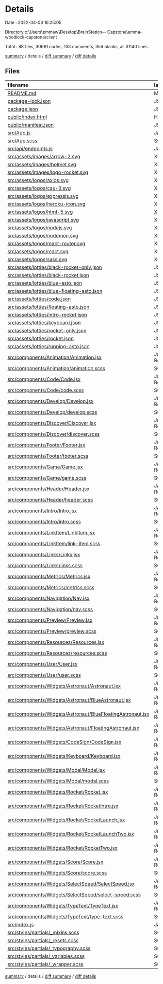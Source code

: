 # Details

Date : 2022-04-03 16:25:05

Directory c:\Users\emmaw\Desktop\BrainStation\-- Capstone\emma-woodlock-capstone\client

Total : 88 files,  30681 codes, 103 comments, 356 blanks, all 31140 lines

[summary](results.md) / details / [diff summary](diff.md) / [diff details](diff-details.md)

## Files
| filename | language | code | comment | blank | total |
| :--- | :--- | ---: | ---: | ---: | ---: |
| [README.md](/README.md) | Markdown | 38 | 0 | 33 | 71 |
| [package-lock.json](/package-lock.json) | JSON | 27,980 | 0 | 1 | 27,981 |
| [package.json](/package.json) | JSON | 45 | 0 | 1 | 46 |
| [public/index.html](/public/index.html) | HTML | 21 | 23 | 1 | 45 |
| [public/manifest.json](/public/manifest.json) | JSON | 25 | 0 | 1 | 26 |
| [src/App.js](/src/App.js) | JavaScript | 48 | 0 | 3 | 51 |
| [src/App.scss](/src/App.scss) | SCSS | 3 | 3 | 1 | 7 |
| [src/api/endpoints.js](/src/api/endpoints.js) | JavaScript | 3 | 0 | 3 | 6 |
| [src/assets/images/arrow-2.svg](/src/assets/images/arrow-2.svg) | XML | 1 | 0 | 0 | 1 |
| [src/assets/images/helmet.svg](/src/assets/images/helmet.svg) | XML | 78 | 1 | 1 | 80 |
| [src/assets/images/logo-rocket.svg](/src/assets/images/logo-rocket.svg) | XML | 69 | 1 | 1 | 71 |
| [src/assets/logos/axios.svg](/src/assets/logos/axios.svg) | XML | 7 | 0 | 1 | 8 |
| [src/assets/logos/css-3.svg](/src/assets/logos/css-3.svg) | XML | 14 | 0 | 1 | 15 |
| [src/assets/logos/expressjs.svg](/src/assets/logos/expressjs.svg) | XML | 1 | 0 | 0 | 1 |
| [src/assets/logos/heroku-icon.svg](/src/assets/logos/heroku-icon.svg) | XML | 6 | 0 | 0 | 6 |
| [src/assets/logos/html-5.svg](/src/assets/logos/html-5.svg) | XML | 15 | 0 | 1 | 16 |
| [src/assets/logos/javascript.svg](/src/assets/logos/javascript.svg) | XML | 8 | 0 | 1 | 9 |
| [src/assets/logos/nodejs.svg](/src/assets/logos/nodejs.svg) | XML | 81 | 0 | 1 | 82 |
| [src/assets/logos/nodemon.svg](/src/assets/logos/nodemon.svg) | XML | 7 | 0 | 1 | 8 |
| [src/assets/logos/react-router.svg](/src/assets/logos/react-router.svg) | XML | 7 | 0 | 1 | 8 |
| [src/assets/logos/react.svg](/src/assets/logos/react.svg) | XML | 6 | 0 | 1 | 7 |
| [src/assets/logos/sass.svg](/src/assets/logos/sass.svg) | XML | 6 | 0 | 1 | 7 |
| [src/assets/lotties/black-rocket-only.json](/src/assets/lotties/black-rocket-only.json) | JSON | 1 | 0 | 0 | 1 |
| [src/assets/lotties/black-rocket.json](/src/assets/lotties/black-rocket.json) | JSON | 1 | 0 | 0 | 1 |
| [src/assets/lotties/blue-asto.json](/src/assets/lotties/blue-asto.json) | JSON | 1 | 0 | 0 | 1 |
| [src/assets/lotties/blue-floating-asto.json](/src/assets/lotties/blue-floating-asto.json) | JSON | 1 | 0 | 0 | 1 |
| [src/assets/lotties/code.json](/src/assets/lotties/code.json) | JSON | 1 | 0 | 0 | 1 |
| [src/assets/lotties/floating-asto.json](/src/assets/lotties/floating-asto.json) | JSON | 1 | 0 | 0 | 1 |
| [src/assets/lotties/intro-rocket.json](/src/assets/lotties/intro-rocket.json) | JSON | 1 | 0 | 0 | 1 |
| [src/assets/lotties/keyboard.json](/src/assets/lotties/keyboard.json) | JSON | 1 | 0 | 0 | 1 |
| [src/assets/lotties/rocket-only.json](/src/assets/lotties/rocket-only.json) | JSON | 1 | 0 | 0 | 1 |
| [src/assets/lotties/rocket.json](/src/assets/lotties/rocket.json) | JSON | 1 | 0 | 0 | 1 |
| [src/assets/lotties/running-asto.json](/src/assets/lotties/running-asto.json) | JSON | 1 | 0 | 0 | 1 |
| [src/components/Animation/Animation.jsx](/src/components/Animation/Animation.jsx) | JavaScript React | 112 | 5 | 8 | 125 |
| [src/components/Animation/animation.scss](/src/components/Animation/animation.scss) | SCSS | 58 | 2 | 10 | 70 |
| [src/components/Code/Code.jsx](/src/components/Code/Code.jsx) | JavaScript React | 141 | 0 | 3 | 144 |
| [src/components/Code/code.scss](/src/components/Code/code.scss) | SCSS | 124 | 2 | 24 | 150 |
| [src/components/Develop/Develop.jsx](/src/components/Develop/Develop.jsx) | JavaScript React | 248 | 20 | 24 | 292 |
| [src/components/Develop/develop.scss](/src/components/Develop/develop.scss) | SCSS | 14 | 0 | 1 | 15 |
| [src/components/Discover/Discover.jsx](/src/components/Discover/Discover.jsx) | JavaScript React | 248 | 20 | 24 | 292 |
| [src/components/Discover/discover.scss](/src/components/Discover/discover.scss) | SCSS | 14 | 8 | 4 | 26 |
| [src/components/Footer/Footer.jsx](/src/components/Footer/Footer.jsx) | JavaScript React | 24 | 0 | 3 | 27 |
| [src/components/Footer/footer.scss](/src/components/Footer/footer.scss) | SCSS | 22 | 0 | 4 | 26 |
| [src/components/Game/Game.jsx](/src/components/Game/Game.jsx) | JavaScript React | 82 | 1 | 6 | 89 |
| [src/components/Game/game.scss](/src/components/Game/game.scss) | SCSS | 52 | 1 | 9 | 62 |
| [src/components/Header/Header.jsx](/src/components/Header/Header.jsx) | JavaScript React | 79 | 0 | 7 | 86 |
| [src/components/Header/header.scss](/src/components/Header/header.scss) | SCSS | 102 | 0 | 16 | 118 |
| [src/components/Intro/Intro.jsx](/src/components/Intro/Intro.jsx) | JavaScript React | 35 | 0 | 3 | 38 |
| [src/components/Intro/intro.scss](/src/components/Intro/intro.scss) | SCSS | 47 | 0 | 8 | 55 |
| [src/components/LinkItem/LinkItem.jsx](/src/components/LinkItem/LinkItem.jsx) | JavaScript React | 10 | 0 | 3 | 13 |
| [src/components/LinkItem/link-item.scss](/src/components/LinkItem/link-item.scss) | SCSS | 6 | 0 | 1 | 7 |
| [src/components/Links/Links.jsx](/src/components/Links/Links.jsx) | JavaScript React | 44 | 2 | 7 | 53 |
| [src/components/Links/links.scss](/src/components/Links/links.scss) | SCSS | 21 | 0 | 4 | 25 |
| [src/components/Metrics/Metrics.jsx](/src/components/Metrics/Metrics.jsx) | JavaScript React | 58 | 0 | 3 | 61 |
| [src/components/Metrics/metrics.scss](/src/components/Metrics/metrics.scss) | SCSS | 31 | 0 | 6 | 37 |
| [src/components/Navigation/Nav.jsx](/src/components/Navigation/Nav.jsx) | JavaScript React | 34 | 0 | 3 | 37 |
| [src/components/Navigation/nav.scss](/src/components/Navigation/nav.scss) | SCSS | 39 | 1 | 7 | 47 |
| [src/components/Preview/Preview.jsx](/src/components/Preview/Preview.jsx) | JavaScript React | 28 | 4 | 4 | 36 |
| [src/components/Preview/preview.scss](/src/components/Preview/preview.scss) | SCSS | 20 | 0 | 6 | 26 |
| [src/components/Resources/Resources.jsx](/src/components/Resources/Resources.jsx) | JavaScript React | 16 | 0 | 3 | 19 |
| [src/components/Resources/resources.scss](/src/components/Resources/resources.scss) | SCSS | 12 | 0 | 2 | 14 |
| [src/components/User/User.jsx](/src/components/User/User.jsx) | JavaScript React | 5 | 1 | 3 | 9 |
| [src/components/User/user.scss](/src/components/User/user.scss) | SCSS | 0 | 0 | 1 | 1 |
| [src/components/Widgets/Astronaut/Astronaut.jsx](/src/components/Widgets/Astronaut/Astronaut.jsx) | JavaScript React | 12 | 0 | 3 | 15 |
| [src/components/Widgets/Astronaut/BlueAstronaut.jsx](/src/components/Widgets/Astronaut/BlueAstronaut.jsx) | JavaScript React | 12 | 0 | 3 | 15 |
| [src/components/Widgets/Astronaut/BlueFloatingAstronaut.jsx](/src/components/Widgets/Astronaut/BlueFloatingAstronaut.jsx) | JavaScript React | 12 | 0 | 3 | 15 |
| [src/components/Widgets/Astronaut/FloatingAstronaut.jsx](/src/components/Widgets/Astronaut/FloatingAstronaut.jsx) | JavaScript React | 12 | 0 | 3 | 15 |
| [src/components/Widgets/CodeSign/CodeSign.jsx](/src/components/Widgets/CodeSign/CodeSign.jsx) | JavaScript React | 12 | 0 | 3 | 15 |
| [src/components/Widgets/Keyboard/Keyboard.jsx](/src/components/Widgets/Keyboard/Keyboard.jsx) | JavaScript React | 12 | 0 | 3 | 15 |
| [src/components/Widgets/Modal/Modal.jsx](/src/components/Widgets/Modal/Modal.jsx) | JavaScript React | 65 | 0 | 5 | 70 |
| [src/components/Widgets/Modal/modal.scss](/src/components/Widgets/Modal/modal.scss) | SCSS | 46 | 1 | 7 | 54 |
| [src/components/Widgets/Rocket/Rocket.jsx](/src/components/Widgets/Rocket/Rocket.jsx) | JavaScript React | 12 | 0 | 4 | 16 |
| [src/components/Widgets/Rocket/RocketIntro.jsx](/src/components/Widgets/Rocket/RocketIntro.jsx) | JavaScript React | 12 | 0 | 3 | 15 |
| [src/components/Widgets/Rocket/RocketLaunch.jsx](/src/components/Widgets/Rocket/RocketLaunch.jsx) | JavaScript React | 12 | 0 | 3 | 15 |
| [src/components/Widgets/Rocket/RocketLaunchTwo.jsx](/src/components/Widgets/Rocket/RocketLaunchTwo.jsx) | JavaScript React | 12 | 0 | 3 | 15 |
| [src/components/Widgets/Rocket/RocketTwo.jsx](/src/components/Widgets/Rocket/RocketTwo.jsx) | JavaScript React | 12 | 0 | 3 | 15 |
| [src/components/Widgets/Score/Score.jsx](/src/components/Widgets/Score/Score.jsx) | JavaScript React | 16 | 0 | 3 | 19 |
| [src/components/Widgets/Score/score.scss](/src/components/Widgets/Score/score.scss) | SCSS | 29 | 0 | 5 | 34 |
| [src/components/Widgets/SelectSpeed/SelectSpeed.jsx](/src/components/Widgets/SelectSpeed/SelectSpeed.jsx) | JavaScript React | 13 | 0 | 3 | 16 |
| [src/components/Widgets/SelectSpeed/select-speed.scss](/src/components/Widgets/SelectSpeed/select-speed.scss) | SCSS | 18 | 0 | 3 | 21 |
| [src/components/Widgets/TypeText/TypeText.jsx](/src/components/Widgets/TypeText/TypeText.jsx) | JavaScript React | 16 | 0 | 3 | 19 |
| [src/components/Widgets/TypeText/type-text.scss](/src/components/Widgets/TypeText/type-text.scss) | SCSS | 29 | 0 | 5 | 34 |
| [src/index.js](/src/index.js) | JavaScript | 12 | 0 | 2 | 14 |
| [src/styles/partials/_mixins.scss](/src/styles/partials/_mixins.scss) | SCSS | 0 | 0 | 1 | 1 |
| [src/styles/partials/_resets.scss](/src/styles/partials/_resets.scss) | SCSS | 14 | 0 | 3 | 17 |
| [src/styles/partials/_typography.scss](/src/styles/partials/_typography.scss) | SCSS | 74 | 1 | 16 | 91 |
| [src/styles/partials/_variables.scss](/src/styles/partials/_variables.scss) | SCSS | 4 | 1 | 2 | 7 |
| [src/styles/partials/_wrapper.scss](/src/styles/partials/_wrapper.scss) | SCSS | 7 | 5 | 2 | 14 |

[summary](results.md) / details / [diff summary](diff.md) / [diff details](diff-details.md)